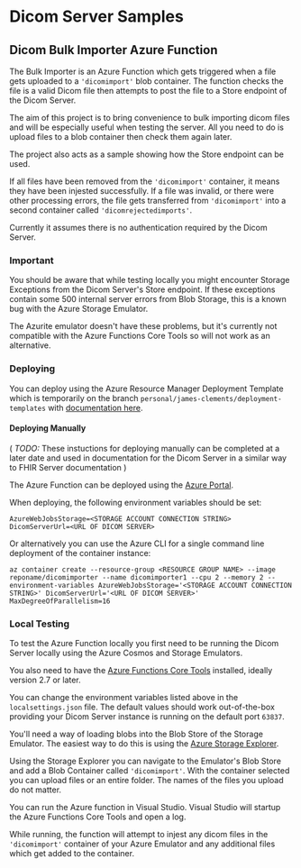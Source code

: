 # Dicom Server Samples 

## Dicom Bulk Importer Azure Function

The Bulk Importer is an Azure Function which gets triggered when a file gets uploaded to a `'dicomimport'` blob container. The function checks the file is a valid Dicom file then attempts to post the file to a Store endpoint of the Dicom Server.

The aim of this project is to bring convenience to bulk importing dicom files and will be especially useful when testing the server. All you need to do is upload files to a blob container then check them again later.

The project also acts as a sample showing how the Store endpoint can be used.


If all files have been removed from the `'dicomimport'` container, it means they have been injested successfully. If a file was invalid, or there were other processing errors, the file gets transferred from `'dicomimport'` into a second container called `'dicomrejectedimports'`.

Currently it assumes there is no authentication required by the Dicom Server.

### Important

You should be aware that while testing locally you might encounter Storage Exceptions from the Dicom Server's Store endpoint. If these exceptions contain some 500 internal server errors from Blob Storage, this is a known bug with the Azure Storage Emulator.

The Azurite emulator doesn't have these problems, but it's currently not compatible with the Azure Functions Core Tools so will not work as an alternative.

### Deploying

You can deploy using the Azure Resource Manager Deployment Template which is temporarily on the branch `personal/james-clements/deployment-templates` with [documentation here](https://github.com/microsoft/dicom-server/tree/personal/james-clements/deployment-templates/deployment).

#### Deploying Manually

( *TODO:* These instuctions for deploying manually can be completed at a later date and used in documentation for the Dicom Server in a similar way to FHIR Server documentation )

The Azure Function can be deployed using the [Azure Portal](https://portal.azure.com/).

When deploying, the following environment variables should be set:  
```
AzureWebJobsStorage=<STORAGE ACCOUNT CONNECTION STRING>
DicomServerUrl=<URL OF DICOM SERVER>
```

Or alternatively you can use the Azure CLI for a single command line deployment of the container instance:
```
az container create --resource-group <RESOURCE GROUP NAME> --image reponame/dicomimporter --name dicomimporter1 --cpu 2 --memory 2 --environment-variables AzureWebJobsStorage='<STORAGE ACCOUNT CONNECTION STRING>' DicomServerUrl='<URL OF DICOM SERVER>' MaxDegreeOfParallelism=16
```

### Local Testing

To test the Azure Function locally you first need to be running the Dicom Server locally using the Azure Cosmos and Storage Emulators.

You also need to have the [Azure Functions Core Tools](https://github.com/Azure/azure-functions-core-tools) installed, ideally version 2.7 or later.

You can change the environment variables listed above in the `localsettings.json` file. The default values should work out-of-the-box providing your Dicom Server instance is running on the default port `63837`.

You'll need a way of loading blobs into the Blob Store of the Storage Emulator. The easiest way to do this is using the [Azure Storage Explorer](https://azure.microsoft.com/en-us/features/storage-explorer/).

Using the Storage Explorer you can navigate to the Emulator's Blob Store and add a Blob Container called `'dicomimport'`. With the container selected you can upload files or an entire folder. The names of the files you upload do not matter.

You can run the Azure function in Visual Studio. Visual Studio will startup the Azure Functions Core Tools and open a log.

While running, the function will attempt to injest any dicom files in the `'dicomimport'` container of your Azure Emulator and any additional files which get added to the container.